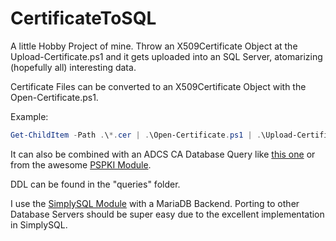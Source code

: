 # CertificateToSQL

A little Hobby Project of mine. Throw an X509Certificate Object at the Upload-Certificate.ps1 and it gets uploaded into an SQL Server, atomarizing (hopefully all) interesting data.

Certificate Files can be converted to an X509Certificate Object with the Open-Certificate.ps1.

Example:

```powershell
Get-ChildItem -Path .\*.cer | .\Open-Certificate.ps1 | .\Upload-Certificate.ps1 -ComputerName '<mydbserver>' -Credential (Get-Credential)
```

It can also be combined with an ADCS CA Database Query like [this one](https://github.com/Sleepw4lker/CaDatabaseQuery) or from the awesome [PSPKI Module](https://github.com/PKISolutions/PSPKI).

DDL can be found in the "queries" folder.

I use the [SimplySQL Module](https://github.com/mithrandyr/SimplySql) with a MariaDB Backend. Porting to other Database Servers should be super easy due to the excellent implementation in SimplySQL.